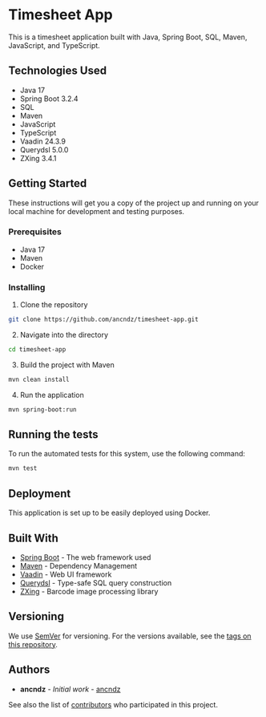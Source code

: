 # Timesheet App

This is a timesheet application built with Java, Spring Boot, SQL, Maven, JavaScript, and TypeScript.

## Technologies Used

- Java 17
- Spring Boot 3.2.4
- SQL
- Maven
- JavaScript
- TypeScript
- Vaadin 24.3.9
- Querydsl 5.0.0
- ZXing 3.4.1

## Getting Started

These instructions will get you a copy of the project up and running on your local machine for development and testing purposes.

### Prerequisites

- Java 17
- Maven
- Docker

### Installing

1. Clone the repository
```bash
git clone https://github.com/ancndz/timesheet-app.git
```
2. Navigate into the directory
```bash
cd timesheet-app
```
3. Build the project with Maven
```bash
mvn clean install
```
4. Run the application
```bash
mvn spring-boot:run
```

## Running the tests

To run the automated tests for this system, use the following command:

```bash
mvn test
```

## Deployment

This application is set up to be easily deployed using Docker.

## Built With

- [Spring Boot](https://spring.io/projects/spring-boot) - The web framework used
- [Maven](https://maven.apache.org/) - Dependency Management
- [Vaadin](https://vaadin.com/) - Web UI framework
- [Querydsl](http://www.querydsl.com/) - Type-safe SQL query construction
- [ZXing](https://zxing.github.io/zxing/) - Barcode image processing library

## Versioning

We use [SemVer](http://semver.org/) for versioning. For the versions available, see the [tags on this repository](https://github.com/ancndz/timesheet-app/tags).

## Authors

- **ancndz** - *Initial work* - [ancndz](https://github.com/ancndz)

See also the list of [contributors](https://github.com/ancndz/timesheet-app/contributors) who participated in this project.